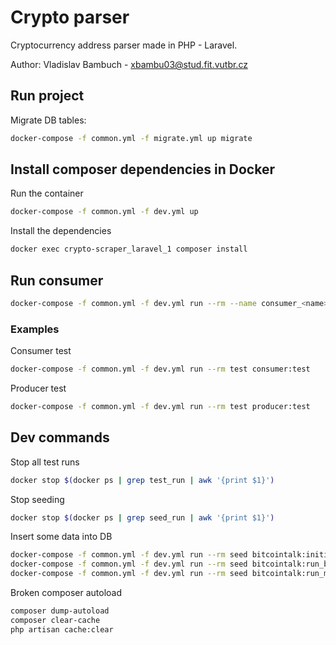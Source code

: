 # Crypto parser

Cryptocurrency address parser made in PHP - Laravel.

Author: Vladislav Bambuch - xbambu03@stud.fit.vutbr.cz

## Run project
Migrate DB tables:
```bash
docker-compose -f common.yml -f migrate.yml up migrate
```
                 
## Install composer dependencies in Docker
Run the container
```bash
docker-compose -f common.yml -f dev.yml up
``` 

Install the dependencies
```bash
docker exec crypto-scraper_laravel_1 composer install
```

## Run consumer 
```bash
docker-compose -f common.yml -f dev.yml run --rm --name consumer_<name> <service> <artisan command>
```

### Examples
Consumer test
```bash
docker-compose -f common.yml -f dev.yml run --rm test consumer:test 
```

Producer test
```bash
docker-compose -f common.yml -f dev.yml run --rm test producer:test 
```

## Dev commands
Stop all test runs
```bash
docker stop $(docker ps | grep test_run | awk '{print $1}')
```

Stop seeding
```bash
docker stop $(docker ps | grep seed_run | awk '{print $1}')
```

Insert some data into DB
```bash
docker-compose -f common.yml -f dev.yml run --rm seed bitcointalk:initialize_boards
docker-compose -f common.yml -f dev.yml run --rm seed bitcointalk:run_boards 
docker-compose -f common.yml -f dev.yml run --rm seed bitcointalk:run_main_topics
```

Broken composer autoload
```bash
composer dump-autoload
composer clear-cache
php artisan cache:clear
```